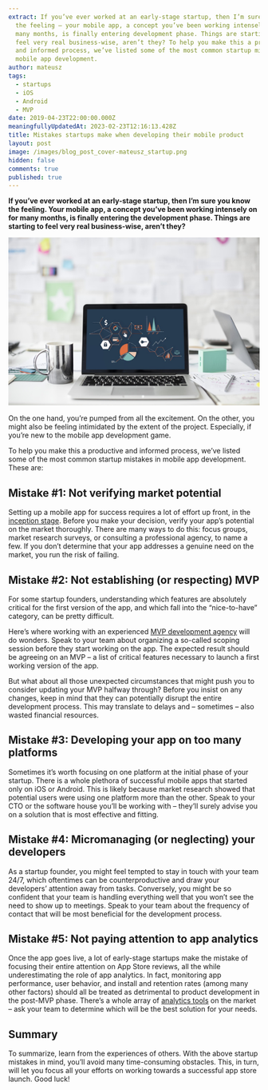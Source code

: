 ```yaml
---
extract: If you’ve ever worked at an early-stage startup, then I’m sure you know
  the feeling – your mobile app, a concept you’ve been working intensely on for
  many months, is finally entering development phase. Things are starting to
  feel very real business-wise, aren’t they? To help you make this a productive
  and informed process, we’ve listed some of the most common startup mistakes in
  mobile app development.
author: mateusz
tags:
  - startups
  - iOS
  - Android
  - MVP
date: 2019-04-23T22:00:00.000Z
meaningfullyUpdatedAt: 2023-02-23T12:16:13.428Z
title: Mistakes startups make when developing their mobile product
layout: post
image: /images/blog_post_cover-mateusz_startup.png
hidden: false
comments: true
published: true
---
```

**If you’ve ever worked at an early-stage startup, then I’m sure you know the feeling. Your mobile app, a concept you’ve been working intensely on for many months, is finally entering the development phase. Things are starting to feel very real business-wise, aren’t they?**

![software development](/images/mistakes_startups_make_when_developing_their_mobile_product.jpg)

On the one hand, you’re pumped from all the excitement. On the other, you might also be feeling intimidated by the extent of the project. Especially, if you’re new to the mobile app development game.

To help you make this a productive and informed process, we’ve listed some of the most common startup mistakes in mobile app development. These are:

## **Mistake #1: Not verifying market potential**

Setting up a mobile app for success requires a lot of effort up front, in the [inception stage](https://docs.microsoft.com/en-us/xamarin/cross-platform/get-started/introduction-to-mobile-sdlc). Before you make your decision, verify your app’s potential on the market thoroughly. There are many ways to do this: focus groups, market research surveys, or consulting a professional agency, to name a few. If you don’t determine that your app addresses a genuine need on the market, you run the risk of failing.

## **Mistake #2: Not establishing (or respecting) MVP**

For some startup founders, understanding which features are absolutely critical for the first version of the app, and which fall into the “nice-to-have” category, can be pretty difficult.

Here’s where working with an experienced [MVP development agency](/our-areas/mvp-development) will do wonders. Speak to your team about organizing a so-called scoping session before they start working on the app. The expected result should be agreeing on an MVP – a list of critical features necessary to launch a first working version of the app.

But what about all those unexpected circumstances that might push you to consider updating your MVP halfway through? Before you insist on any changes, keep in mind that they can potentially disrupt the entire development process. This may translate to delays and – sometimes – also wasted financial resources.

## **Mistake #3: Developing your app on too many platforms**

Sometimes it’s worth focusing on one platform at the initial phase of your startup. There is a whole plethora of successful mobile apps that started only on iOS or Android. This is likely because market research showed that potential users were using one platform more than the other. Speak to your CTO or the software house you’ll be working with – they’ll surely advise you on a solution that is most effective and fitting.

## **Mistake #4: Micromanaging (or neglecting) your developers**

As a startup founder, you might feel tempted to stay in touch with your team 24/7, which oftentimes can be counterproductive and draw your developers’ attention away from tasks. Conversely, you might be so confident that your team is handling everything well that you won’t see the need to show up to meetings. Speak to your team about the frequency of contact that will be most beneficial for the development process.

## **Mistake #5: Not paying attention to app analytics**

Once the app goes live, a lot of early-stage startups make the mistake of focusing their entire attention on App Store reviews, all the while underestimating the role of app analytics. In fact, monitoring app performance, user behavior, and install and retention rates (among many other factors) should all be treated as detrimental to product development in the post-MVP phase. There’s a whole array of [analytics tools](http://www.businessofapps.com/guide/app-analytics/) on the market – ask your team to determine which will be the best solution for your needs.

## **Summary**

To summarize, learn from the experiences of others. With the above startup mistakes in mind, you’ll avoid many time-consuming obstacles. This, in turn, will let you focus all your efforts on working towards a successful app store launch. Good luck!